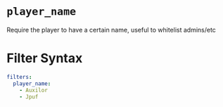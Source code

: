 # `player_name`

Require the player to have a certain name, useful to whitelist admins/etc

# Filter Syntax
```yaml
filters:
  player_name: 
    - Auxilor
    - Jpuf
```
